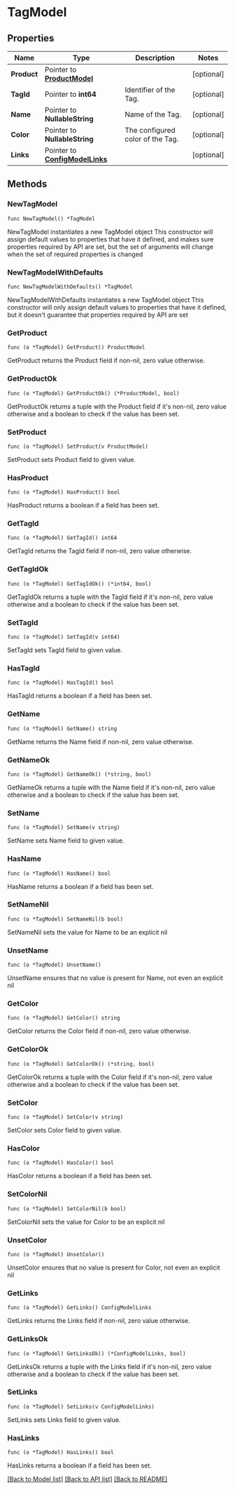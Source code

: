 # TagModel

## Properties

Name | Type | Description | Notes
------------ | ------------- | ------------- | -------------
**Product** | Pointer to [**ProductModel**](ProductModel.md) |  | [optional] 
**TagId** | Pointer to **int64** | Identifier of the Tag. | [optional] 
**Name** | Pointer to **NullableString** | Name of the Tag. | [optional] 
**Color** | Pointer to **NullableString** | The configured color of the Tag. | [optional] 
**Links** | Pointer to [**ConfigModelLinks**](ConfigModelLinks.md) |  | [optional] 

## Methods

### NewTagModel

`func NewTagModel() *TagModel`

NewTagModel instantiates a new TagModel object
This constructor will assign default values to properties that have it defined,
and makes sure properties required by API are set, but the set of arguments
will change when the set of required properties is changed

### NewTagModelWithDefaults

`func NewTagModelWithDefaults() *TagModel`

NewTagModelWithDefaults instantiates a new TagModel object
This constructor will only assign default values to properties that have it defined,
but it doesn't guarantee that properties required by API are set

### GetProduct

`func (o *TagModel) GetProduct() ProductModel`

GetProduct returns the Product field if non-nil, zero value otherwise.

### GetProductOk

`func (o *TagModel) GetProductOk() (*ProductModel, bool)`

GetProductOk returns a tuple with the Product field if it's non-nil, zero value otherwise
and a boolean to check if the value has been set.

### SetProduct

`func (o *TagModel) SetProduct(v ProductModel)`

SetProduct sets Product field to given value.

### HasProduct

`func (o *TagModel) HasProduct() bool`

HasProduct returns a boolean if a field has been set.

### GetTagId

`func (o *TagModel) GetTagId() int64`

GetTagId returns the TagId field if non-nil, zero value otherwise.

### GetTagIdOk

`func (o *TagModel) GetTagIdOk() (*int64, bool)`

GetTagIdOk returns a tuple with the TagId field if it's non-nil, zero value otherwise
and a boolean to check if the value has been set.

### SetTagId

`func (o *TagModel) SetTagId(v int64)`

SetTagId sets TagId field to given value.

### HasTagId

`func (o *TagModel) HasTagId() bool`

HasTagId returns a boolean if a field has been set.

### GetName

`func (o *TagModel) GetName() string`

GetName returns the Name field if non-nil, zero value otherwise.

### GetNameOk

`func (o *TagModel) GetNameOk() (*string, bool)`

GetNameOk returns a tuple with the Name field if it's non-nil, zero value otherwise
and a boolean to check if the value has been set.

### SetName

`func (o *TagModel) SetName(v string)`

SetName sets Name field to given value.

### HasName

`func (o *TagModel) HasName() bool`

HasName returns a boolean if a field has been set.

### SetNameNil

`func (o *TagModel) SetNameNil(b bool)`

 SetNameNil sets the value for Name to be an explicit nil

### UnsetName
`func (o *TagModel) UnsetName()`

UnsetName ensures that no value is present for Name, not even an explicit nil
### GetColor

`func (o *TagModel) GetColor() string`

GetColor returns the Color field if non-nil, zero value otherwise.

### GetColorOk

`func (o *TagModel) GetColorOk() (*string, bool)`

GetColorOk returns a tuple with the Color field if it's non-nil, zero value otherwise
and a boolean to check if the value has been set.

### SetColor

`func (o *TagModel) SetColor(v string)`

SetColor sets Color field to given value.

### HasColor

`func (o *TagModel) HasColor() bool`

HasColor returns a boolean if a field has been set.

### SetColorNil

`func (o *TagModel) SetColorNil(b bool)`

 SetColorNil sets the value for Color to be an explicit nil

### UnsetColor
`func (o *TagModel) UnsetColor()`

UnsetColor ensures that no value is present for Color, not even an explicit nil
### GetLinks

`func (o *TagModel) GetLinks() ConfigModelLinks`

GetLinks returns the Links field if non-nil, zero value otherwise.

### GetLinksOk

`func (o *TagModel) GetLinksOk() (*ConfigModelLinks, bool)`

GetLinksOk returns a tuple with the Links field if it's non-nil, zero value otherwise
and a boolean to check if the value has been set.

### SetLinks

`func (o *TagModel) SetLinks(v ConfigModelLinks)`

SetLinks sets Links field to given value.

### HasLinks

`func (o *TagModel) HasLinks() bool`

HasLinks returns a boolean if a field has been set.


[[Back to Model list]](../README.md#documentation-for-models) [[Back to API list]](../README.md#documentation-for-api-endpoints) [[Back to README]](../README.md)


